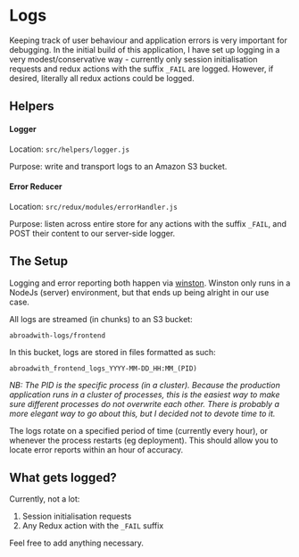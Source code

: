 # Logs

Keeping track of user behaviour and application errors is very important for debugging. In the initial build of this application, I have set up logging in a very modest/conservative way - currently only session initialisation requests and redux actions with the suffix `_FAIL` are logged. However, if desired, literally all redux actions could be logged.

## Helpers

#### Logger

Location: `src/helpers/logger.js`

Purpose: write and transport logs to an Amazon S3 bucket.

#### Error Reducer

Location: `src/redux/modules/errorHandler.js`

Purpose: listen across entire store for any actions with the suffix `_FAIL`, and POST their content to our server-side logger.

## The Setup

Logging and error reporting both happen via [winston](https://github.com/winstonjs/winston). Winston only runs in a NodeJs (server) environment, but that ends up being alright in our use case.

All logs are streamed (in chunks) to an S3 bucket:

```
abroadwith-logs/frontend
```

In this bucket, logs are stored in files formatted as such:

```
abroadwith_frontend_logs_YYYY-MM-DD_HH:MM_(PID)
```

*NB: The PID is the specific process (in a cluster). Because the production application runs in a cluster of processes, this is the easiest way to make sure different processes do not overwrite each other. There is probably a more elegant way to go about this, but I decided not to devote time to it.*

The logs rotate on a specified period of time (currently every hour), or whenever the process restarts (eg deployment). This should allow you to locate error reports within an hour of accuracy.

## What gets logged?

Currently, not a lot:

1. Session initialisation requests
2. Any Redux action with the `_FAIL` suffix

Feel free to add anything necessary.
